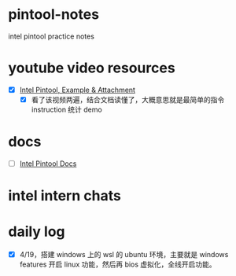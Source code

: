 # pintool-notes
intel pintool practice notes
# youtube video resources
- [x] [Intel Pintool, Example & Attachment](https://www.youtube.com/watch?v=8RBPfpdWNLw&t=11s)  
  - [x] 看了该视频两遍，结合文档读懂了，大概意思就是最简单的指令 instruction 统计 demo 
# docs
- [ ] [Intel Pintool Docs](https://software.intel.com/sites/landingpage/pintool/docs/98484/Pin/html/index.html)
# intel intern chats
# daily log
- [x] 4/19，搭建 windows 上的 wsl 的 ubuntu 环境，主要就是 windows features 开启 linux 功能，然后再 bios 虚拟化，全线开启功能。

